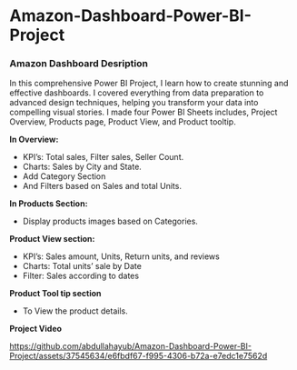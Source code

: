 # Amazon-Dashboard-Power-BI-Project

### Amazon Dashboard Desription

In this comprehensive Power BI Project, I learn how to create stunning and effective dashboards. I covered everything from data preparation to advanced design techniques, helping you transform your data into compelling visual stories.
I made four Power BI Sheets includes, Project Overview, Products page, Product View, and Product tooltip.

**In Overview:**
- KPI’s: Total sales, Filter sales, Seller Count.
- Charts: Sales by City and State.
- Add Category Section
- And Filters based on Sales and total Units.

**In Products Section:**
- Display products images based on Categories.

**Product View section:**
- KPI’s: Sales amount, Units, Return units, and reviews
- Charts: Total units’ sale by Date
- Filter: Sales according to dates

**Product Tool tip section**
- To View the product details.

**Project Video**

https://github.com/abdullahayub/Amazon-Dashboard-Power-BI-Project/assets/37545634/e6fbdf67-f995-4306-b72a-e7edc1e7562d
